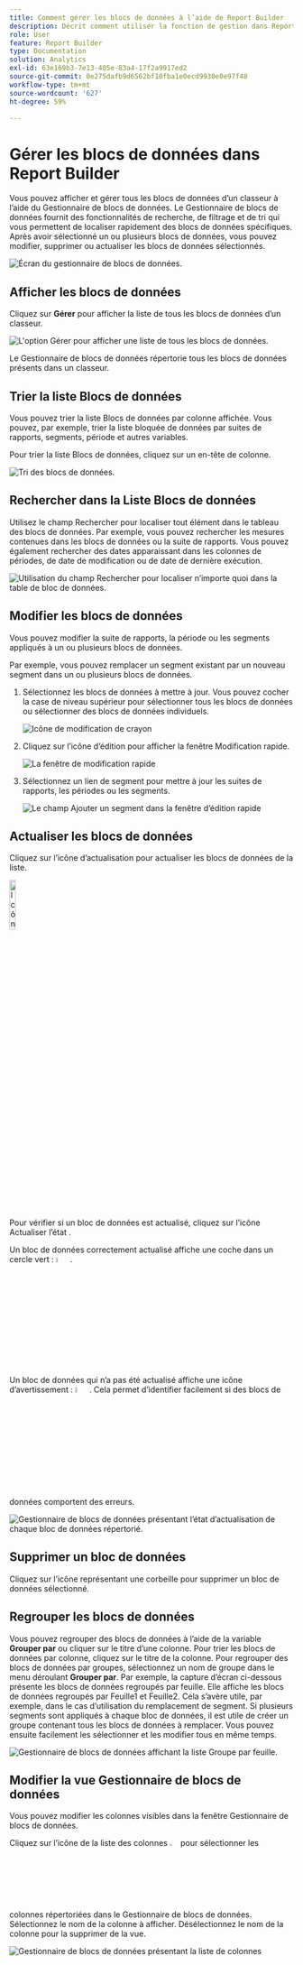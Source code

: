 ```yaml
---
title: Comment gérer les blocs de données à l’aide de Report Builder
description: Décrit comment utiliser la fonction de gestion dans Report Builder
role: User
feature: Report Builder
type: Documentation
solution: Analytics
exl-id: 63e169b3-7e13-405e-83a4-17f2a9917ed2
source-git-commit: 0e275dafb9d6562bf10fba1e0ecd9930e0e97f48
workflow-type: tm+mt
source-wordcount: '627'
ht-degree: 59%

---
```


# Gérer les blocs de données dans Report Builder

Vous pouvez afficher et gérer tous les blocs de données d’un classeur à l’aide du Gestionnaire de blocs de données. Le Gestionnaire de blocs de données fournit des fonctionnalités de recherche, de filtrage et de tri qui vous permettent de localiser rapidement des blocs de données spécifiques. Après avoir sélectionné un ou plusieurs blocs de données, vous pouvez modifier, supprimer ou actualiser les blocs de données sélectionnés.

![Écran du gestionnaire de blocs de données.](./assets/image52.png)

## Afficher les blocs de données

Cliquez sur **Gérer** pour afficher la liste de tous les blocs de données d’un classeur.


![ L&#39;option Gérer pour afficher une liste de tous les blocs de données.](./assets/image53.png)

Le Gestionnaire de blocs de données répertorie tous les blocs de données présents dans un classeur. 

## Trier la liste Blocs de données

Vous pouvez trier la liste Blocs de données par colonne affichée. Vous pouvez, par exemple, trier la liste bloquée de données par suites de rapports, segments, période et autres variables.

Pour trier la liste Blocs de données, cliquez sur un en-tête de colonne.

![Tri des blocs de données.](./assets/image54.png)

## Rechercher dans la Liste Blocs de données

Utilisez le champ Rechercher pour localiser tout élément dans le tableau des blocs de données. Par exemple, vous pouvez rechercher les mesures contenues dans les blocs de données ou la suite de rapports. Vous pouvez également rechercher des dates apparaissant dans les colonnes de périodes, de date de modification ou de date de dernière exécution.

![Utilisation du champ Rechercher pour localiser n’importe quoi dans la table de bloc de données.](./assets/image55.png)

## Modifier les blocs de données

Vous pouvez modifier la suite de rapports, la période ou les segments appliqués à un ou plusieurs blocs de données.

Par exemple, vous pouvez remplacer un segment existant par un nouveau segment dans un ou plusieurs blocs de données.

1. Sélectionnez les blocs de données à mettre à jour. Vous pouvez cocher la case de niveau supérieur pour sélectionner tous les blocs de données ou sélectionner des blocs de données individuels.

   ![Icône de modification de crayon](./assets/image56.png)

1. Cliquez sur l’icône d’édition pour afficher la fenêtre Modification rapide.

   ![La fenêtre de modification rapide](./assets/image58.png)

1. Sélectionnez un lien de segment pour mettre à jour les suites de rapports, les périodes ou les segments.

   ![Le champ Ajouter un segment dans la fenêtre d’édition rapide](./assets/image59.png)

## Actualiser les blocs de données

Cliquez sur l’icône d’actualisation pour actualiser les blocs de données de la liste.

<img src="./assets/refresh-icon.png" width="15%" alt="Icône Actualiser"/>

Pour vérifier si un bloc de données est actualisé, cliquez sur l’icône Actualiser l’état .

Un bloc de données correctement actualisé affiche une coche dans un cercle vert : <img src="./assets/refresh-success.png" width="5%" alt="Cercle vert avec icône de coche"/>.

Un bloc de données qui n’a pas été actualisé affiche une icône d’avertissement : <img src="./assets/refresh-failure.png" width="5%" alt="Triangle rouge avec icône de point d’exclamation"/>. Cela permet d’identifier facilement si des blocs de données comportent des erreurs.


![Gestionnaire de blocs de données présentant l’état d’actualisation de chaque bloc de données répertorié.](./assets/image512.png)

## Supprimer un bloc de données

Cliquez sur l’icône représentant une corbeille pour supprimer un bloc de données sélectionné.

## Regrouper les blocs de données

Vous pouvez regrouper des blocs de données à l’aide de la variable **Grouper par** ou cliquer sur le titre d’une colonne. Pour trier les blocs de données par colonne, cliquez sur le titre de la colonne. Pour regrouper des blocs de données par groupes, sélectionnez un nom de groupe dans le menu déroulant **Grouper par**. Par exemple, la capture d’écran ci-dessous présente les blocs de données regroupés par feuille. Elle affiche les blocs de données regroupés par Feuille1 et Feuille2. Cela s’avère utile, par exemple, dans le cas d’utilisation du remplacement de segment. Si plusieurs segments sont appliqués à chaque bloc de données, il est utile de créer un groupe contenant tous les blocs de données à remplacer. Vous pouvez ensuite facilement les sélectionner et les modifier tous en même temps.

![Gestionnaire de blocs de données affichant la liste Groupe par feuille.](./assets/group-data-blocks.png)

## Modifier la vue Gestionnaire de blocs de données

Vous pouvez modifier les colonnes visibles dans la fenêtre Gestionnaire de blocs de données.


Cliquez sur l’icône de la liste des colonnes <img src="./assets/image515.png" width="3%" alt="Icône Liste des colonnes"/> pour sélectionner les colonnes répertoriées dans le Gestionnaire de blocs de données. Sélectionnez le nom de la colonne à afficher. Désélectionnez le nom de la colonne pour la supprimer de la vue.

![Gestionnaire de blocs de données présentant la liste de colonnes](./assets/image516.png)
